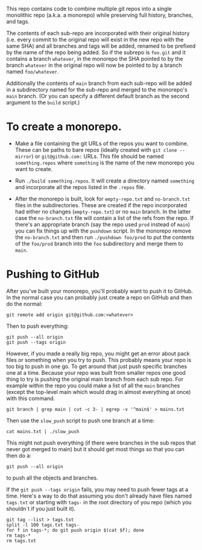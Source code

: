 This repo contains code to combine multiple git repos into a single
monolithic repo (a.k.a. a monorepo) while preserving full history,
branches, and tags.

The contents of each sub-repo are incorporated with their original
history (i.e. every commit to the original repo will exist in the new
repo with the same SHA) and all branches and tags will be added,
renamed to be prefixed by the name of the repo being added. So if the
subrepo is `foo.git` and it contains a branch `whatever`, in the
monorepo the SHA pointed to by the branch `whatever` in the original
repo will now be pointed to by a branch named `foo/whatever`.

Additionally the contents of `main` branch from each sub-repo will be
added in a subdirectory named for the sub-repo and merged to the
monorepo's `main` branch. (Or you can specify a different default
branch as the second argument to the `build` script.)

# To create a monorepo.

- Make a file containing the git URLs of the repos you want to
  combine. These can be paths to bare repos (ideally created with `git
  clone --mirror`) or `git@github.com:` URLs. This file should be
  named `something.repos` where `something` is the name of the new
  monorepo you want to create.

- Run `./build something.repos`. It will create a directory named
  `something` and incorporate all the repos listed in the `.repos`
  file.

- After the monorepo is built, look for `empty-repo.txt` and
  `no-branch.txt` files in the subdirectories. These are created if
  the repo incorporated had either no changes (`empty-repo.txt`) or no
  `main` branch. In the latter case the `no-branch.txt` file will
  contain a list of the refs from the repo. If there's an appropriate
  branch (say the repo used `prod` instead of `main`) you can fix
  things up with the `pushdown` script. In the monorepo remove the
  `no-branch.txt` and then run `./pushdown foo/prod` to put the
  contents of the `foo/prod` branch into the `foo` subdirectory and
  merge them to `main`.


# Pushing to GitHub

After you've built your monorepo, you'll probably want to push it to
GitHub. In the normal case you can probably just create a repo on
GitHub and then do the normal:

```
git remote add origin git@github.com:<whatever>
```

Then to push everything:

```
git push --all origin
git push --tags origin
```

However, if you made a really big repo, you might get an error about
pack files or something when you try to push. This probably means your
repo is too big to push in one go. To get around that just push
specific branches one at a time. Because your repo was built from
smaller repos one good thing to try is pushing the original main
branch from each sub repo. For example within the repo you could make
a list of all the `main` branches (except the top-level main which
would drag in almost everything at once) with this command.

```
git branch | grep main | cut -c 3- | egrep -v '^main$' > mains.txt
```


Then use the `slow_push` script to push one branch at a time:

```
cat mains.txt | ./slow_push
```

This might not push everything (if there were branches in the sub
repos that never got merged to main) but it should get most things so
that you can then do a:

```
git push --all origin
```

to push all the objects and branches.

If the `git push --tags origin` fails, you may need to push fewer tags
at a time. Here's a way to do that assuming you don't already have
files named `tags.txt` or starting with `tags-` in the root directory
of you repo (which you shouldn`t if you just built it).

```
git tag --list > tags.txt
split -l 100 tags.txt tags-
for f in tags-*; do git push origin $(cat $f); done
rm tags-*
rm tags.txt
```
